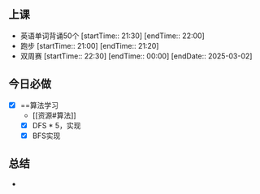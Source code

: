 ## 上课
-  英语单词背诵50个 [startTime:: 21:30]  [endTime:: 22:00]
-  跑步 [startTime:: 21:00]  [endTime:: 21:20]
-  双周赛 [startTime:: 22:30]  [endTime:: 00:00]  [endDate:: 2025-03-02]
## 今日必做
* [x] ==算法学习
	* [[资源#算法]]
	* [x] DFS * 5，实现
	* [x] BFS实现
## 总结
* 